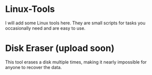 # Linux-Tools
I will add some Linux tools here. They are small scripts for tasks you occasionally need and are easy to use.

# Disk Eraser (upload soon)
This tool erases a disk multiple times, making it nearly impossible for anyone to recover the data.
